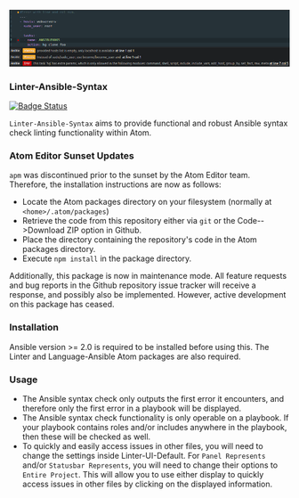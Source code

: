 ![Preview]

### Linter-Ansible-Syntax
[![Badge Status]][Travis]

`Linter-Ansible-Syntax` aims to provide functional and robust Ansible syntax check linting functionality within Atom.

### Atom Editor Sunset Updates

`apm` was discontinued prior to the sunset by the Atom Editor team. Therefore, the installation instructions are now as follows:

- Locate the Atom packages directory on your filesystem (normally at `<home>/.atom/packages`)
- Retrieve the code from this repository either via `git` or the Code-->Download ZIP option in Github.
- Place the directory containing the repository's code in the Atom packages directory.
- Execute `npm install` in the package directory.

Additionally, this package is now in maintenance mode. All feature requests and bug reports in the Github repository issue tracker will receive a response, and possibly also be implemented. However, active development on this package has ceased.

### Installation
Ansible version >= 2.0 is required to be installed before using this. The Linter and Language-Ansible Atom packages are also required.

### Usage
- The Ansible syntax check only outputs the first error it encounters, and therefore only the first error in a playbook will be displayed.
- The Ansible syntax check functionality is only operable on a playbook. If your playbook contains roles and/or includes anywhere in the playbook, then these will be checked as well.
- To quickly and easily access issues in other files, you will need to change the settings inside Linter-UI-Default. For `Panel Represents` and/or `Statusbar Represents`, you will need to change their options to `Entire Project`. This will allow you to use either display to quickly access issues in other files by clicking on the displayed information.


<!----------------------------------------------------------------------------->

[Travis]: https://travis-ci.com/mschuchard/linter-ansible-syntax

[Preview]: resources/Preview.png


<!----------------------------------[ Badge ]---------------------------------->

[Badge Status]: https://travis-ci.com/mschuchard/linter-ansible-syntax.svg?branch=master